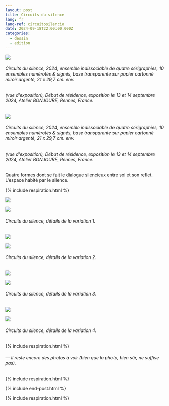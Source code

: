 ```yaml
---
layout: post
title: Circuits du silence
lang: fr
lang-ref: circuitosilencio
date: 2024-09-18T22:00:00.000Z
categories:
  - dessin
  - edition
---
```


![](</imgs/PXL_20241004_143006256.NIGHT-10 -UP.jpg>)

###### *Circuits du silence*, 2024, ensemble indissociable de quatre sérigraphies, 10 ensembles numérotés & signés, base transparente sur papier cartonné miroir argenté, 21 x 29,7 cm. env.

###### (vue d'exposition), *Début de résidence*, exposition le 13 et 14 septembre 2024, Atelier BONJOURE, Rennes, France.

![](</imgs/PXL_20241004_142929492.NIGHT-9 -UP.jpg>)

###### *Circuits du silence*, 2024, ensemble indissociable de quatre sérigraphies, 10 ensembles numérotés & signés, base transparente sur papier cartonné miroir argenté, 21 x 29,7 cm. env.

###### (vue d'exposition), *Début de résidence*, exposition le 13 et 14 septembre 2024, Atelier BONJOURE, Rennes, France.

Quatre formes dont se fait le dialogue silencieux entre soi et son reflet.
L'espace habité par le silence.

{% include respiration.html %}

![](</imgs/PXL_20241004_142041293.NIGHT-1 -UP.jpg>)

![](</imgs/PXL_20241004_142105513.NIGHT-2 -UP.jpg>)

###### *Circuits du silence*, détails de la variation 1.

![](</imgs/PXL_20241004_142203629.NIGHT-3 -UP.jpg>)

![](/imgs/PXL_20241004_142237973.NIGHT-4.jpg)

###### *Circuits du silence*, détails de la variation 2.

![](</imgs/PXL_20241004_142328006.NIGHT-5 -UP.jpg>)

![](</imgs/PXL_20241004_142343288.NIGHT-6 -UP.jpg>)

###### *Circuits du silence*, détails de la variation 3.

![](</imgs/PXL_20241004_142421869.NIGHT-7 -UP.jpg>)

![](</imgs/PXL_20241004_142434462.NIGHT-8 -UP.jpg>)

###### *Circuits du silence*, détails de la variation 4.

{% include respiration.html %}

###### — *Il reste encore des photos à voir (bien que la photo, bien sûr, ne suffise pas).*

{% include respiration.html %}

{% include end-post.html %}

{% include respiration.html %}
